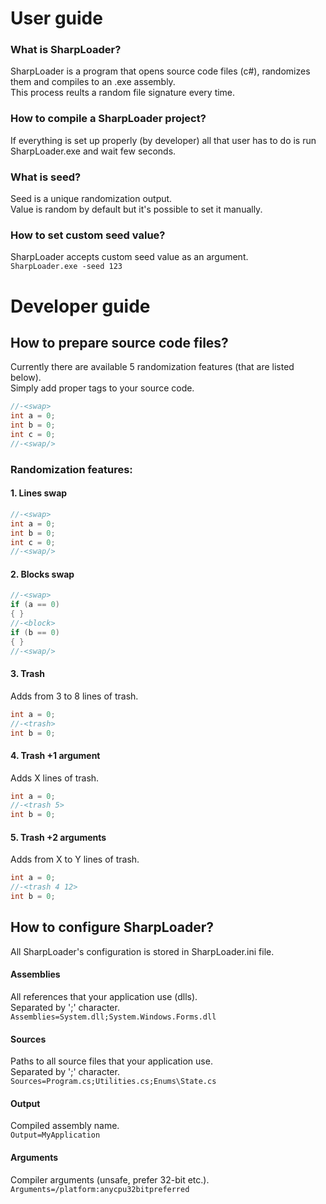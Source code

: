 # User guide

### What is SharpLoader?
SharpLoader is a program that opens source code files (c#), randomizes them and compiles to an .exe assembly.  
This process reults a random file signature every time.

### How to compile a SharpLoader project?
If everything is set up properly (by developer) all that user has to do is run SharpLoader.exe and wait few seconds.

### What is seed?
Seed is a unique randomization output.  
Value is random by default but it's possible to set it manually.

### How to set custom seed value?
SharpLoader accepts custom seed value as an argument.  
`SharpLoader.exe -seed 123`

# Developer guide

## How to prepare source code files?
Currently there are available 5 randomization features (that are listed below).  
Simply add proper tags to your source code.  
```c#
//-<swap>
int a = 0;
int b = 0;
int c = 0;
//-<swap/>
```

### Randomization features:

#### 1. Lines swap
```c#
//-<swap>
int a = 0;
int b = 0;
int c = 0;
//-<swap/>
```

#### 2. Blocks swap
```c#
//-<swap>
if (a == 0)
{ }
//-<block>
if (b == 0)
{ }
//-<swap/>
```

#### 3. Trash
Adds from 3 to 8 lines of trash.  
```c#
int a = 0;
//-<trash>
int b = 0;
```

#### 4. Trash +1 argument
Adds X lines of trash.  
```c#
int a = 0;
//-<trash 5>
int b = 0;
```

#### 5. Trash +2 arguments
Adds from X to Y lines of trash.  
```c#
int a = 0;
//-<trash 4 12>
int b = 0;
```

## How to configure SharpLoader?
All SharpLoader's configuration is stored in SharpLoader.ini file.

#### Assemblies
All references that your application use (dlls).  
Separated by ';' character.  
`Assemblies=System.dll;System.Windows.Forms.dll`

#### Sources
Paths to all source files that your application use.  
Separated by ';' character.  
`Sources=Program.cs;Utilities.cs;Enums\State.cs`

#### Output
Compiled assembly name.  
`Output=MyApplication`

#### Arguments
Compiler arguments (unsafe, prefer 32-bit etc.).  
`Arguments=/platform:anycpu32bitpreferred`
